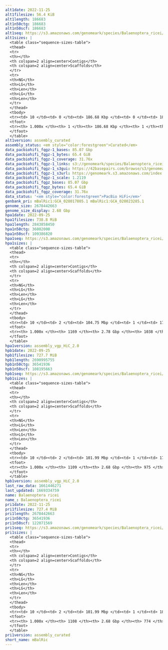 ```yaml
---
alt1date: 2022-11-25
alt1filesize: 56.4 KiB
alt1length: 186683
alt1n50ctg: 186683
alt1n50scf: 186683
alt1seq: https://s3.amazonaws.com/genomeark/species/Balaenoptera_ricei/mBalRic1/assembly_curated/mBalRic1.alt.cur.20221125.fasta.gz
alt1sizes: |
  <table class="sequence-sizes-table">
  <thead>
  <tr>
  <th></th>
  <th colspan=2 align=center>Contigs</th>
  <th colspan=2 align=center>Scaffolds</th>
  </tr>
  <tr>
  <th>NG</th>
  <th>LG</th>
  <th>Len</th>
  <th>LG</th>
  <th>Len</th>
  </tr>
  </thead>
  <tbody>
  <tr><td> 10 </td><td> 0 </td><td> 186.68 Kbp </td><td> 0 </td><td> 186.68 Kbp </td></tr>  <tr><td> 20 </td><td> 0 </td><td> 186.68 Kbp </td><td> 0 </td><td> 186.68 Kbp </td></tr>  <tr><td> 30 </td><td> 0 </td><td> 186.68 Kbp </td><td> 0 </td><td> 186.68 Kbp </td></tr>  <tr><td> 40 </td><td> 0 </td><td> 186.68 Kbp </td><td> 0 </td><td> 186.68 Kbp </td></tr>  <tr style="background-color:#cccccc;"><td> 50 </td><td> 0 </td><td> 186.68 Kbp </td><td> 0 </td><td> 186.68 Kbp </td></tr>  <tr><td> 60 </td><td> 0 </td><td> 186.68 Kbp </td><td> 0 </td><td> 186.68 Kbp </td></tr>  <tr><td> 70 </td><td> 0 </td><td> 186.68 Kbp </td><td> 0 </td><td> 186.68 Kbp </td></tr>  <tr><td> 80 </td><td> 0 </td><td> 186.68 Kbp </td><td> 0 </td><td> 186.68 Kbp </td></tr>  <tr><td> 90 </td><td> 0 </td><td> 186.68 Kbp </td><td> 0 </td><td> 186.68 Kbp </td></tr>  <tr><td> 100 </td><td> 0 </td><td> 186.68 Kbp </td><td> 0 </td><td> 186.68 Kbp </td></tr>  </tbody>
  <tfoot>
  <tr><th> 1.000x </th><th> 1 </th><th> 186.68 Kbp </th><th> 1 </th><th> 186.68 Kbp </th></tr>
  </tfoot>
  </table>
alt1version: assembly_curated
assembly_status: <em style="color:forestgreen">Curated</em>
data_pacbiohifi_fqgz-1_bases: 85.07 Gbp
data_pacbiohifi_fqgz-1_bytes: 65.4 GiB
data_pacbiohifi_fqgz-1_coverage: 31.76x
data_pacbiohifi_fqgz-1_links: s3://genomeark/species/Balaenoptera_ricei/mBalRic1/genomic_data/pacbio_hifi/<br>
data_pacbiohifi_fqgz-1_s3gui: https://42basepairs.com/browse/s3/genomeark/species/Balaenoptera_ricei/mBalRic1/genomic_data/pacbio_hifi/
data_pacbiohifi_fqgz-1_s3url: https://genomeark.s3.amazonaws.com/index.html?prefix=species/Balaenoptera_ricei/mBalRic1/genomic_data/pacbio_hifi/
data_pacbiohifi_fqgz-1_scale: 1.2119
data_pacbiohifi_fqgz_bases: 85.07 Gbp
data_pacbiohifi_fqgz_bytes: 65.4 GiB
data_pacbiohifi_fqgz_coverage: 31.76x
data_status: '<em style="color:forestgreen">PacBio HiFi</em>'
genbank_pri: mBalRic1:GCA_028017805.1 mBalRic1:GCA_028023285.1
genome_size: 2678442663
genome_size_display: 2.68 Gbp
hpa1date: 2022-09-25
hpa1filesize: 738.8 MiB
hpa1length: 2843858450
hpa1n50ctg: 36002000
hpa1n50scf: 109386820
hpa1seq: https://s3.amazonaws.com/genomeark/species/Balaenoptera_ricei/mBalRic1/assembly_vgp_HiC_2.0/mBalRic1.HiC.hap1.20220925.fasta.gz
hpa1sizes: |
  <table class="sequence-sizes-table">
  <thead>
  <tr>
  <th></th>
  <th colspan=2 align=center>Contigs</th>
  <th colspan=2 align=center>Scaffolds</th>
  </tr>
  <tr>
  <th>NG</th>
  <th>LG</th>
  <th>Len</th>
  <th>LG</th>
  <th>Len</th>
  </tr>
  </thead>
  <tbody>
  <tr><td> 10 </td><td> 2 </td><td> 104.75 Mbp </td><td> 1 </td><td> 174.67 Mbp </td></tr>  <tr><td> 20 </td><td> 5 </td><td> 89.69 Mbp </td><td> 3 </td><td> 146.21 Mbp </td></tr>  <tr><td> 30 </td><td> 9 </td><td> 67.13 Mbp </td><td> 5 </td><td> 128.76 Mbp </td></tr>  <tr><td> 40 </td><td> 13 </td><td> 47.55 Mbp </td><td> 7 </td><td> 118.12 Mbp </td></tr>  <tr style="background-color:#cccccc;"><td> 50 </td><td> 20 </td><td style="background-color:#88ff88;"> 36.00 Mbp </td><td> 10 </td><td style="background-color:#88ff88;"> 109.39 Mbp </td></tr>  <tr><td> 60 </td><td> 29 </td><td> 28.47 Mbp </td><td> 12 </td><td> 106.29 Mbp </td></tr>  <tr><td> 70 </td><td> 42 </td><td> 18.74 Mbp </td><td> 15 </td><td> 93.25 Mbp </td></tr>  <tr><td> 80 </td><td> 61 </td><td> 10.20 Mbp </td><td> 18 </td><td> 85.15 Mbp </td></tr>  <tr><td> 90 </td><td> 127 </td><td> 1.88 Mbp </td><td> 42 </td><td> 2.82 Mbp </td></tr>  <tr><td> 100 </td><td> 1168 </td><td> 11.69 Kbp </td><td> 1037 </td><td> 11.69 Kbp </td></tr>  </tbody>
  <tfoot>
  <tr><th> 1.000x </th><th> 1169 </th><th> 2.78 Gbp </th><th> 1038 </th><th> 2.84 Gbp </th></tr>
  </tfoot>
  </table>
hpa1version: assembly_vgp_HiC_2.0
hpb1date: 2022-09-25
hpb1filesize: 727.7 MiB
hpb1length: 2690995755
hpb1n50ctg: 36541936
hpb1n50scf: 108195663
hpb1seq: https://s3.amazonaws.com/genomeark/species/Balaenoptera_ricei/mBalRic1/assembly_vgp_HiC_2.0/mBalRic1.HiC.hap2.20220925.fasta.gz
hpb1sizes: |
  <table class="sequence-sizes-table">
  <thead>
  <tr>
  <th></th>
  <th colspan=2 align=center>Contigs</th>
  <th colspan=2 align=center>Scaffolds</th>
  </tr>
  <tr>
  <th>NG</th>
  <th>LG</th>
  <th>Len</th>
  <th>LG</th>
  <th>Len</th>
  </tr>
  </thead>
  <tbody>
  <tr><td> 10 </td><td> 2 </td><td> 101.99 Mbp </td><td> 1 </td><td> 179.85 Mbp </td></tr>  <tr><td> 20 </td><td> 5 </td><td> 81.64 Mbp </td><td> 2 </td><td> 172.57 Mbp </td></tr>  <tr><td> 30 </td><td> 9 </td><td> 67.12 Mbp </td><td> 4 </td><td> 142.10 Mbp </td></tr>  <tr><td> 40 </td><td> 13 </td><td> 53.00 Mbp </td><td> 7 </td><td> 114.25 Mbp </td></tr>  <tr style="background-color:#cccccc;"><td> 50 </td><td> 19 </td><td style="background-color:#88ff88;"> 36.54 Mbp </td><td> 9 </td><td style="background-color:#88ff88;"> 108.20 Mbp </td></tr>  <tr><td> 60 </td><td> 27 </td><td> 29.69 Mbp </td><td> 11 </td><td> 105.43 Mbp </td></tr>  <tr><td> 70 </td><td> 38 </td><td> 19.31 Mbp </td><td> 14 </td><td> 91.10 Mbp </td></tr>  <tr><td> 80 </td><td> 55 </td><td> 12.17 Mbp </td><td> 17 </td><td> 80.35 Mbp </td></tr>  <tr><td> 90 </td><td> 106 </td><td> 2.07 Mbp </td><td> 27 </td><td> 2.92 Mbp </td></tr>  <tr><td> 100 </td><td> 1108 </td><td> 1.00 Kbp </td><td> 974 </td><td> 1.00 Kbp </td></tr>  </tbody>
  <tfoot>
  <tr><th> 1.000x </th><th> 1109 </th><th> 2.68 Gbp </th><th> 975 </th><th> 2.69 Gbp </th></tr>
  </tfoot>
  </table>
hpb1version: assembly_vgp_HiC_2.0
last_raw_data: 1661446271
last_updated: 1669334759
name: Balaenoptera ricei
name_: Balaenoptera_ricei
pri1date: 2022-11-25
pri1filesize: 727.4 MiB
pri1length: 2678442663
pri1n50ctg: 36541936
pri1n50scf: 122071569
pri1seq: https://s3.amazonaws.com/genomeark/species/Balaenoptera_ricei/mBalRic1/assembly_curated/mBalRic1.pri.cur.20221125.fasta.gz
pri1sizes: |
  <table class="sequence-sizes-table">
  <thead>
  <tr>
  <th></th>
  <th colspan=2 align=center>Contigs</th>
  <th colspan=2 align=center>Scaffolds</th>
  </tr>
  <tr>
  <th>NG</th>
  <th>LG</th>
  <th>Len</th>
  <th>LG</th>
  <th>Len</th>
  </tr>
  </thead>
  <tbody>
  <tr><td> 10 </td><td> 2 </td><td> 101.99 Mbp </td><td> 1 </td><td> 188.26 Mbp </td></tr>  <tr><td> 20 </td><td> 5 </td><td> 81.64 Mbp </td><td> 2 </td><td> 182.69 Mbp </td></tr>  <tr><td> 30 </td><td> 9 </td><td> 67.12 Mbp </td><td> 4 </td><td> 143.51 Mbp </td></tr>  <tr><td> 40 </td><td> 13 </td><td> 53.00 Mbp </td><td> 6 </td><td> 123.25 Mbp </td></tr>  <tr style="background-color:#cccccc;"><td> 50 </td><td> 19 </td><td style="background-color:#88ff88;"> 36.54 Mbp </td><td> 8 </td><td style="background-color:#88ff88;"> 122.07 Mbp </td></tr>  <tr><td> 60 </td><td> 27 </td><td> 29.69 Mbp </td><td> 11 </td><td> 107.34 Mbp </td></tr>  <tr><td> 70 </td><td> 38 </td><td> 19.31 Mbp </td><td> 13 </td><td> 103.17 Mbp </td></tr>  <tr><td> 80 </td><td> 55 </td><td> 12.17 Mbp </td><td> 16 </td><td> 89.66 Mbp </td></tr>  <tr><td> 90 </td><td> 106 </td><td> 2.07 Mbp </td><td> 19 </td><td> 64.77 Mbp </td></tr>  <tr><td> 100 </td><td> 1107 </td><td> 1.00 Kbp </td><td> 773 </td><td> 1.00 Kbp </td></tr>  </tbody>
  <tfoot>
  <tr><th> 1.000x </th><th> 1108 </th><th> 2.68 Gbp </th><th> 774 </th><th> 2.68 Gbp </th></tr>
  </tfoot>
  </table>
pri1version: assembly_curated
short_name: mBalRic
---
```

